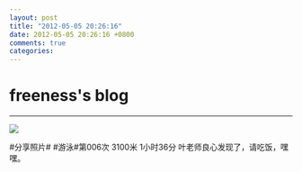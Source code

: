 ```yaml
---
layout: post
title: "2012-05-05 20:26:16"
date: 2012-05-05 20:26:16 +0800
comments: true
categories: 
---
```


# freeness's blog

----------

![](http://okqmqrbgo.bkt.clouddn.com/201205052026161.jpg)

>
\#分享照片\# \#游泳\#第006次 3100米 1小时36分 叶老师良心发现了，请吃饭，嘿嘿。